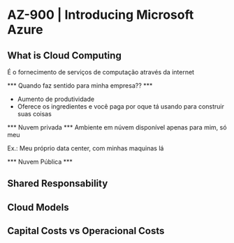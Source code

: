# AZ-900 | Introducing Microsoft Azure

## What is Cloud Computing

É o fornecimento de serviços de computação através da internet

*** Quando faz sentido para minha empresa?? ***

 - Aumento de produtividade
 - Oferece os ingredientes e você paga por oque tá usando para construir suas coisas

 *** Nuvem privada ***
Ambiente em núvem disponível apenas para mim, só meu

  Ex.: Meu próprio data center, com minhas maquinas lá

*** Nuvem Pública ***

## Shared Responsability

## Cloud Models

## Capital Costs vs Operacional Costs
